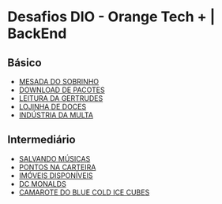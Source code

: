 # Desafios DIO - Orange Tech + | BackEnd

## Básico

- [MESADA DO SOBRINHO]
- [DOWNLOAD DE PACOTES]
- [LEITURA DA GERTRUDES]
- [LOJINHA DE DOCES]
- [INDÚSTRIA DA MULTA]

## Intermediário

- [SALVANDO MÚSICAS]
- [PONTOS NA CARTEIRA]
- [IMÓVEIS DISPONÍVEIS]
- [DC MONALDS]
- [CAMAROTE DO BLUE COLD ICE CUBES]

[mesada do sobrinho]: https://github.com/Esdras-Alves/DesafiosDioOrangeTech-BackEnd/tree/master/BÁSICO/1%20-%20MESADA%20DO%20SOBRINHO
[download de pacotes]: https://github.com/Esdras-Alves/DesafiosDioOrangeTech-BackEnd/tree/master/BÁSICO/2%20-%20DOWNLOAD%20DE%20PACOTES
[leitura da gertrudes]: https://github.com/Esdras-Alves/DesafiosDioOrangeTech-BackEnd/tree/master/BÁSICO/3%20-%20LEITURA%20DA%20GERTRUDES
[lojinha de doces]: https://github.com/Esdras-Alves/DesafiosDioOrangeTech-BackEnd/tree/master/BÁSICO/4%20-%20LOJINHA%20DE%20DOCES
[indústria da multa]: https://github.com/Esdras-Alves/DesafiosDioOrangeTech-BackEnd/tree/master/BÁSICO/5%20-%20INDÚSTRIA%20DA%20MULTA
[salvando músicas]: https://github.com/Esdras-Alves/DesafiosDioOrangeTech-BackEnd/tree/master/INTERMEDIÁRIO/1%20-%20SALVANDO%20MÚSICAS
[pontos na carteira]: https://github.com/Esdras-Alves/DesafiosDioOrangeTech-BackEnd/tree/master/INTERMEDIÁRIO/2%20-%20PONTOS%20NA%20CARTEIRA
[imóveis disponíveis]: https://github.com/Esdras-Alves/DesafiosDioOrangeTech-BackEnd/tree/master/INTERMEDIÁRIO/3%20-%20IMÓVEIS%20DISPONÍVEIS
[dc monalds]: https://github.com/Esdras-Alves/DesafiosDioOrangeTech-BackEnd/tree/master/INTERMEDIÁRIO/4%20-%20DC%20MONALDS
[camarote do blue cold ice cubes]: https://github.com/Esdras-Alves/DesafiosDioOrangeTech-BackEnd/tree/master/INTERMEDIÁRIO/5%20-%20CAMAROTE%20DO%20BLUE%20COLD%20ICE%20CLUBES

